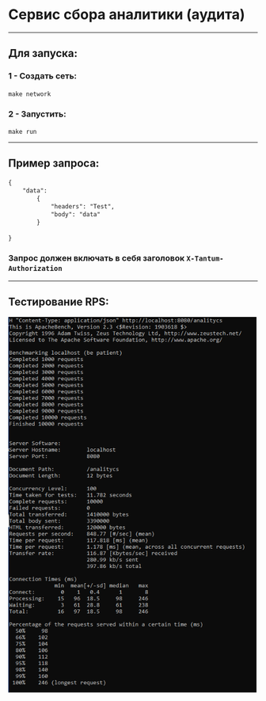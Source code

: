 # Сервис сбора аналитики (аудита)

---
## Для запуска:
### 1 - Создать сеть:
`
make network
`
### 2 - Запустить:
`
make run
`

---
## Пример запроса:
```
{
    "data": 
        {
            "headers": "Test",
            "body": "data" 
        }
    
}
```

### Запрос должен включать в себя заголовок ``X-Tantum-Authorization``


---

## Тестирование RPS:
![benchmark](https://github.com/Feruz666/aggr/blob/main/static/benchmark.png)